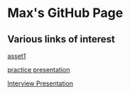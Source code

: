 # Max's GitHub Page
## Various links of interest
[asset1](https://maxo16.github.io/data_inc_EDA/asset_1.html) 

[practice presentation](https://maxo16.github.io/data_inc_EDA/TDI_interview_presentation_practice.html)


[Interview Presentation](https://maxo16.github.io/data_inc_EDA/TDI%20Interview%20Presentation.html)
